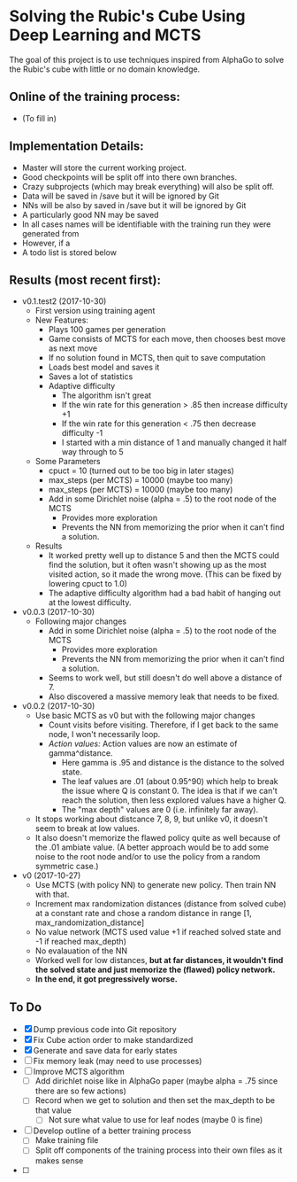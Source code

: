 # Solving the Rubic's Cube Using Deep Learning and MCTS

The goal of this project is to use techniques inspired from AlphaGo to solve the Rubic's cube with
little or no domain knowledge.


## Online of the training process:
- (To fill in)

## Implementation Details:
- Master will store the current working project.  
- Good checkpoints will be split off into there own branches.  
- Crazy subprojects (which may break everything) will also be split off.
- Data will be saved in /save but it will be ignored by Git
- NNs will be also by saved in /save but it will be ignored by Git
- A particularly good NN may be saved
- In all cases names will be identifiable with the training run they were generated from
- However, if a 
- A todo list is stored below

## Results (most recent first):
- v0.1.test2 (2017-10-30)
	- First version using training agent
	- New Features:
		- Plays 100 games per generation
		- Game consists of MCTS for each move, then chooses best move as next move
		- If no solution found in MCTS, then quit to save computation
		- Loads best model and saves it
		- Saves a lot of statistics
		- Adaptive difficulty
			- The algorithm isn't great
			- If the win rate for this generation > .85 then increase difficulty +1
			- If the win rate for this generation < .75 then decrease difficulty -1
			- I started with a min distance of 1 and manually changed it half way through to 5
	- Some Parameters
		- cpuct = 10 (turned out to be too big in later stages)
		- max_steps (per MCTS) = 10000 (maybe too many)
		- max_steps (per MCTS) = 10000 (maybe too many)
		- Add in some Dirichlet noise (alpha = .5) to the root node of the MCTS
			- Provides more exploration
			- Prevents the NN from memorizing the prior when it can't find a solution.
	- Results
		- It worked pretty well up to distance 5 and then the MCTS could find the solution,
		  but it often wasn't showing up as the most visited action, so it made the wrong move.
		  (This can be fixed by lowering cpuct to 1.0)
		- The adaptive difficulty algorithm had a bad habit of hanging out at the lowest difficulty.
- v0.0.3 (2017-10-30)
	- Following major changes
		- Add in some Dirichlet noise (alpha = .5) to the root node of the MCTS
			- Provides more exploration
			- Prevents the NN from memorizing the prior when it can't find a solution.
		- Seems to work well, but still doesn't do well above a distance of 7.
		- Also discovered a massive memory leak that needs to be fixed.
- v0.0.2 (2017-10-30)
	- Use basic MCTS as v0 but with the following major changes
		- Count visits before visiting.  Therefore, if I get back to the same node, I won't necessarily loop.
		- *Action values:* Action values are now an estimate of gamma^distance.
		  - Here gamma is .95 and distance is the distance to the solved state.
		  - The leaf values are .01 (about 0.95^90) which help to break the issue where Q is constant 0.
		    The idea is that if we can't reach the solution, then less explored values have a higher Q.
		  - The "max depth" values are 0 (i.e. infinitely far away).
	- It stops working about distcance 7, 8, 9, but unlike v0, it doesn't seem to break at low values.
	- It also doesn't memorize the flawed policy quite as well because of the .01 ambiate value.  (A better approach would be to add some noise to the root node and/or to use the policy from a random symmetric case.)
- v0 (2017-10-27)
	- Use MCTS (with policy NN) to generate new policy.  Then train NN with that.
	- Increment max randomization distances (distance from solved cube) at a constant rate
	  and chose a random distance in range [1, max_randomization_distance]
	- No value network (MCTS used value +1 if reached solved state and -1 if reached max_depth)
	- No evalauation of the NN
	- Worked well for low distances, **but at far distances, it wouldn't find the solved state and just memorize the (flawed) policy network.**
	- **In the end, it got pregressively worse.**
  

## To Do
- [x] Dump previous code into Git repository
- [x] Fix Cube action order to make standardized
- [x] Generate and save data for early states
- [ ] Fix memory leak (may need to use processes)
- [ ] Improve MCTS algorithm
  - [ ] Add dirichlet noise like in AlphaGo paper (maybe alpha = .75 since there are so few actions)
  - [ ] Record when we get to solution and then set the max_depth to be that value
    - [ ] Not sure what value to use for leaf nodes (maybe 0 is fine)  
- [ ] Develop outline of a better training process
  - [ ] Make training file
  - [ ] Split off components of the training process into their own files as it makes sense
- [ ] 